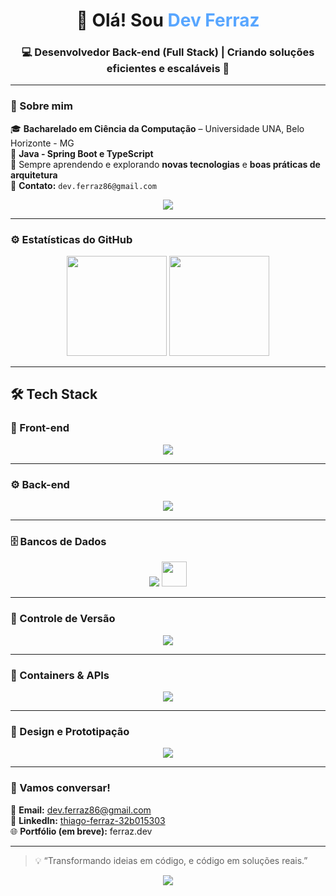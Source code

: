 <h1 align="center">👋 Olá! Sou <span style="color:#58a6ff;">Dev Ferraz</span></h1>
<h3 align="center">💻 Desenvolvedor Back-end (Full Stack) | Criando soluções eficientes e escaláveis 🚀</h3>

---

### 🧠 Sobre mim

🎓 **Bacharelado em Ciência da Computação** – Universidade UNA, Belo Horizonte - MG  
💼 **Java - Spring Boot e TypeScript**  
🌱 Sempre aprendendo e explorando **novas tecnologias** e **boas práticas de arquitetura**  
📧 **Contato:** `dev.ferraz86@gmail.com`  

<p align="center">
  <a href="mailto:dev.ferraz86@gmail.com">
  
  </a>
  <a href="https://www.linkedin.com/in/thiago-ferraz-32b015303" target="_blank">
    <img src="https://img.shields.io/badge/LinkedIn-Profile-blue?style=for-the-badge&logo=linkedin" />
  </a>
  <a href="https://github.com/Thiagoferrazlopes" target="_blank">
  
  </a>
</p>

---

### ⚙️ Estatísticas do GitHub

<p align="center">
  <img height="160em" src="https://github-readme-stats.vercel.app/api?username=Thiagoferrazlopes&show_icons=true&theme=tokyonight" />
  <img height="160em" src="https://github-readme-stats.vercel.app/api/top-langs/?username=Thiagoferrazlopes&layout=compact&langs_count=7&theme=tokyonight"/>
</p>

---

## 🛠️ Tech Stack

### 🎨 Front-end
<p align="center">
  <img src="https://skillicons.dev/icons?i=vue,react,typescript,javascript,html,css,vscode" />
</p>

---

### ⚙️ Back-end
<p align="center">
  <img src="https://skillicons.dev/icons?i=java,spring,maven,nodejs" />
</p>

---

### 🗄️ Bancos de Dados
<p align="center">
  <img src="https://skillicons.dev/icons?i=mysql" />
  <img height="40" src="https://cdn.jsdelivr.net/gh/devicons/devicon/icons/dbeaver/dbeaver-original.svg" />
</p>

---

### 🔄 Controle de Versão
<p align="center">
  <img src="https://skillicons.dev/icons?i=git,github" />
</p>

---

### 🐳 Containers & APIs
<p align="center">
  <img src="https://skillicons.dev/icons?i=docker,postman" />
</p>

---

### 🎨 Design e Prototipação
<p align="center">
  <img src="https://skillicons.dev/icons?i=figma" />
</p>

---

### 💬 Vamos conversar!

📩 **Email:** [dev.ferraz86@gmail.com](mailto:dev.ferraz86@gmail.com)  
💼 **LinkedIn:** [thiago-ferraz-32b015303](https://www.linkedin.com/in/thiago-ferraz-32b015303)  
🌐 **Portfólio (em breve):** ferraz.dev  

---

> 💡 “Transformando ideias em código, e código em soluções reais.”  

<p align="center">
  <img src="https://capsule-render.vercel.app/api?type=waving&color=0:6b6bff,100:e86cff&height=120&section=footer"/>
</p>
